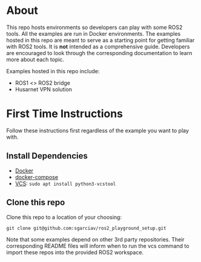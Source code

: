 # About

This repo hosts environments so developers can play with some ROS2 tools. All
the examples are run in Docker environments. The examples hosted in this repo
are meant to serve as a starting point for getting familiar with ROS2 tools. It
is **not** intended as a comprehensive guide. Developers are encouraged to look
through the corresponding documentation to learn more about each topic.

Examples hosted in this repo include:
* ROS1 <> ROS2 bridge
* Husarnet VPN solution

# First Time Instructions

Follow these instructions first regardless of the example you want to play
with.

## Install Dependencies

* [Docker](https://docs.docker.com/engine/install/ubuntu/)
* [docker-compose](https://docs.docker.com/compose/install/)
* [VCS](http://wiki.ros.org/vcstool): `sudo apt install python3-vcstool`

## Clone this repo

Clone this repo to a location of your choosing:

    git clone git@github.com:sgarciav/ros2_playground_setup.git

Note that some examples depend on other 3rd party repositories. Their
corresponding README files will inform when to run the vcs command to import
these repos into the provided ROS2 workspace.

